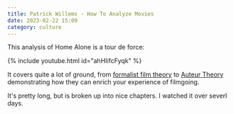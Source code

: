 ```yaml
---
title: Patrick Willems - How To Analyze Movies
date: 2023-02-22 15:09
category: culture
---
```


This analysis of Home Alone is a tour de force:

{% include youtube.html id="ahHIifcFyqk" %}

It covers quite a lot of ground, from [formalist film theory](https://en.wikipedia.org/wiki/Formalist_film_theory) to [Auteur Theory](https://en.wikipedia.org/wiki/Auteur) demonstrating how they can enrich your experience of filmgoing.

It's pretty long, but is broken up into nice chapters.
I watched it over severl days.
